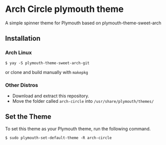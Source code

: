  # Arch Circle plymouth theme
 
A simple spinner theme for Plymouth based on plymouth-theme-sweet-arch

## Installation

### Arch Linux

```
$ yay -S plymouth-theme-sweet-arch-git
```
or clone and build manually with `makepkg`

### Other Distros

- Download and extract this repository.
- Move the folder called `arch-circle` into `/usr/share/plymouth/themes/`

## Set the Theme

To set this theme as your Plymouth theme, run the following command.
```
$ sudo plymouth-set-default-theme -R arch-circle
```
